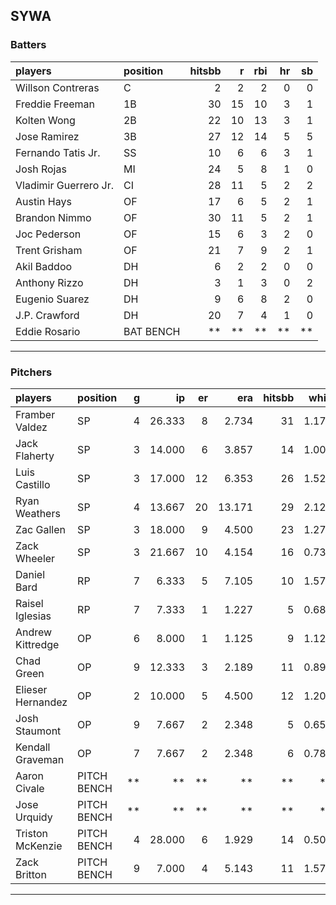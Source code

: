 ## SYWA

### Batters

 
|players               |position  | hitsbb|  r| rbi| hr| sb| 
|:---------------------|:---------|------:|--:|---:|--:|--:| 
|Willson Contreras     |C         |      2|  2|   2|  0|  0| 
|Freddie Freeman       |1B        |     30| 15|  10|  3|  1| 
|Kolten Wong           |2B        |     22| 10|  13|  3|  1| 
|Jose Ramirez          |3B        |     27| 12|  14|  5|  5| 
|Fernando Tatis Jr.    |SS        |     10|  6|   6|  3|  1| 
|Josh Rojas            |MI        |     24|  5|   8|  1|  0| 
|Vladimir Guerrero Jr. |CI        |     28| 11|   5|  2|  2| 
|Austin Hays           |OF        |     17|  6|   5|  2|  1| 
|Brandon Nimmo         |OF        |     30| 11|   5|  2|  1| 
|Joc Pederson          |OF        |     15|  6|   3|  2|  0| 
|Trent Grisham         |OF        |     21|  7|   9|  2|  1| 
|Akil Baddoo           |DH        |      6|  2|   2|  0|  0| 
|Anthony Rizzo         |DH        |      3|  1|   3|  0|  2| 
|Eugenio Suarez        |DH        |      9|  6|   8|  2|  0| 
|J.P. Crawford         |DH        |     20|  7|   4|  1|  0| 
|Eddie Rosario         |BAT BENCH |     **| **|  **| **| **| 


* * *

### Pitchers

 
|players           |position    |  g|     ip| er|    era| hitsbb|  whip| so|  w| sv| 
|:-----------------|:-----------|--:|------:|--:|------:|------:|-----:|--:|--:|--:| 
|Framber Valdez    |SP          |  4| 26.333|  8|  2.734|     31| 1.177| 26|  1|  0| 
|Jack Flaherty     |SP          |  3| 14.000|  6|  3.857|     14| 1.000| 14|  1|  0| 
|Luis Castillo     |SP          |  3| 17.000| 12|  6.353|     26| 1.529| 17|  1|  0| 
|Ryan Weathers     |SP          |  4| 13.667| 20| 13.171|     29| 2.122| 13|  0|  0| 
|Zac Gallen        |SP          |  3| 18.000|  9|  4.500|     23| 1.278| 21|  0|  0| 
|Zack Wheeler      |SP          |  3| 21.667| 10|  4.154|     16| 0.738| 24|  1|  0| 
|Daniel Bard       |RP          |  7|  6.333|  5|  7.105|     10| 1.579|  7|  2|  4| 
|Raisel Iglesias   |RP          |  7|  7.333|  1|  1.227|      5| 0.682| 11|  0|  4| 
|Andrew Kittredge  |OP          |  6|  8.000|  1|  1.125|      9| 1.125| 13|  1|  1| 
|Chad Green        |OP          |  9| 12.333|  3|  2.189|     11| 0.892| 16|  3|  3| 
|Elieser Hernandez |OP          |  2| 10.000|  5|  4.500|     12| 1.200| 10|  0|  0| 
|Josh Staumont     |OP          |  9|  7.667|  2|  2.348|      5| 0.652|  9|  1|  0| 
|Kendall Graveman  |OP          |  7|  7.667|  2|  2.348|      6| 0.783|  8|  0|  0| 
|Aaron Civale      |PITCH BENCH | **|     **| **|     **|     **|    **| **| **| **| 
|Jose Urquidy      |PITCH BENCH | **|     **| **|     **|     **|    **| **| **| **| 
|Triston McKenzie  |PITCH BENCH |  4| 28.000|  6|  1.929|     14| 0.500| 28|  2|  0| 
|Zack Britton      |PITCH BENCH |  9|  7.000|  4|  5.143|     11| 1.571|  8|  0|  1| 


* * *


